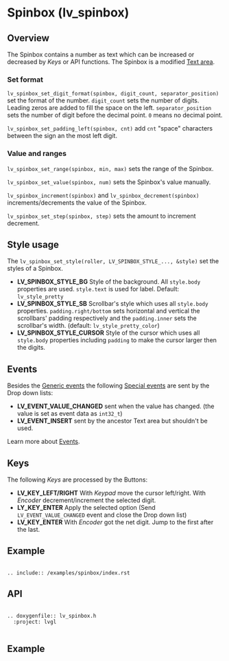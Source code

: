 # Spinbox (lv_spinbox)

## Overview
The Spinbox contains a number as text which can be increased or decreased by *Keys* or API functions. 
The Spinbox is a modified [Text area](/object-types/ta).

### Set format
`lv_spinbox_set_digit_format(spinbox, digit_count, separator_position)` set the format of the number. 
`digit_count` sets the number of digits. Leading zeros are added to fill the space on the left. 
`separator_position` sets the number of digit before the decimal point. `0` means no decimal point.

`lv_spinbox_set_padding_left(spinbox, cnt)` add `cnt` "space" characters between the sign an the most left digit.

### Value and ranges
`lv_spinbox_set_range(spinbox, min, max)` sets the range of the Spinbox.

`lv_spinbox_set_value(spinbox, num)` sets the Spinbox's value manually. 

`lv_spinbox_increment(spinbox)` and `lv_spinbox_decrement(spinbox)` increments/decrements the value of the Spinbox. 

`lv_spinbox_set_step(spinbox, step)` sets the amount to increment decrement.


## Style usage

The `lv_spinbox_set_style(roller, LV_SPINBOX_STYLE_..., &style)` set the styles of a Spinbox.

- **LV_SPINBOX_STYLE_BG** Style of the background. All `style.body` properties are used. `style.text` is used for label. Default: `lv_style_pretty`
- **LV_SPINBOX_STYLE_SB** Scrollbar's style which uses all `style.body` properties. `padding.right/bottom` sets horizontal and vertical the scrollbars' padding respectively and the `padding.inner` sets the scrollbar's width. (default: `lv_style_pretty_color`)
- **LV_SPINBOX_STYLE_CURSOR** Style of the cursor which uses all `style.body` properties including `padding` to make the cursor larger then the digits. 


## Events
Besides the [Generic events](/overview/event.html#generic-events) the following [Special events](/overview/event.html#special-events) are sent by the Drop down lists:
- **LV_EVENT_VALUE_CHANGED** sent when the value has changed. (the value is set as event data as `int32_t`)
- **LV_EVENT_INSERT** sent by the ancestor Text area but shouldn't be used.

Learn more about [Events](/overview/event).

## Keys
The following *Keys* are processed by the Buttons:
- **LV_KEY_LEFT/RIGHT** With *Keypad* move the cursor left/right. With *Encoder* decrement/increment the selected digit. 
- **LY_KEY_ENTER** Apply the selected option (Send `LV_EVENT_VALUE_CHANGED` event and close the Drop down list) 
- **LV_KEY_ENTER** With *Encoder* got the net digit. Jump to the first after the last. 


## Example

```eval_rst

.. include:: /examples/spinbox/index.rst

```

## API 

```eval_rst

.. doxygenfile:: lv_spinbox.h
  :project: lvgl
        
```
## Example
